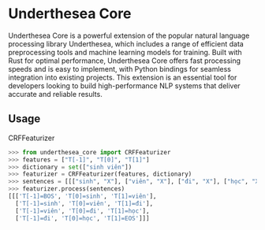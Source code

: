 # Underthesea Core

Underthesea Core is a powerful extension of the popular natural language processing library Underthesea, which includes a range of efficient data preprocessing tools and machine learning models for training. Built with Rust for optimal performance, Underthesea Core offers fast processing speeds and is easy to implement, with Python bindings for seamless integration into existing projects. This extension is an essential tool for developers looking to build high-performance NLP systems that deliver accurate and reliable results.

## Usage

CRFFeaturizer

```python
>>> from underthesea_core import CRFFeaturizer
>>> features = ["T[-1]", "T[0]", "T[1]"]
>>> dictionary = set(["sinh viên"])
>>> featurizer = CRFFeaturizer(features, dictionary)
>>> sentences = [[["sinh", "X"], ["viên", "X"], ["đi", "X"], ["học", "X"]]]
>>> featurizer.process(sentences)
[[['T[-1]=BOS', 'T[0]=sinh', 'T[1]=viên'],
  ['T[-1]=sinh', 'T[0]=viên', 'T[1]=đi'],
  ['T[-1]=viên', 'T[0]=đi', 'T[1]=học'],
  ['T[-1]=đi', 'T[0]=học', 'T[1]=EOS']]]
```